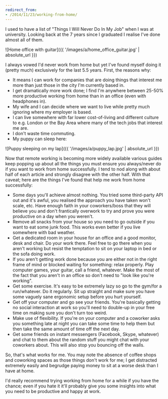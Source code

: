 ```yaml
---
redirect_from:
- /2014/11/23/working-from-home/
---
```

I used to have a list of "Things I Will Never Do In My Job" when I was at university. Looking back at the 7 years since I graduated I realise I've done almost all of them.

![Home office with guitar]({{ '/images/a/home_office_guitar.jpg' | absolute_url }})

I always vowed I'd never work from home but yet I've found myself doing it (pretty much) exclusively for the last 5.5 years. First, the reasons why:

- It means I can work for companies that are doing things that interest me more than just those in the city I'm currently based in.
- I get dramatically more work done; I find I'm anywhere between 25-50% more productive working from home than in an office (even with headphones in).
- My wife and I can decide where we want to live while pretty much ignoring where my employer is based.
- I can live somewhere with far lower cost-of-living and different culture to e.g. London or the Bay Area where many of the tech jobs that interest me are.
- I don't waste time commuting.
- My puppy can sleep here:

![Puppy sleeping on my lap]({{ '/images/a/puppy_lap.jpg' | absolute_url }})

Now that remote working is becoming more widely available various guides keep popping up about all the things you must ensure you always/never do if you want to work from home successfully. I tend to nod along with about half of each article and strongly disagree with the other half. With that caveat; here are the things I've found that help me work from home successfully:

- Some days you'll achieve almost nothing. You tried some third-party API out and it's awful, you realised the approach you have taken won't scale, etc. Have enough faith in your coworkers/boss that they will believe you and don't frantically overwork to try and prove you were productive on a day when you weren't.
- Remove all snacks from your house so you need to go outside if you want to eat some junk food. This works even better if you live somewhere with bad weather.
- Get a dedicated room in your house for an office and a good monitor, desk and chair. Do your work there. Feel free to go there when you aren't working but resist the temptation to sit on your laptop in bed or the sofa doing work.
- If you aren't getting work done because you are either not in the right frame of mind or blocked waiting for something: relax properly. Play computer games, your guitar, call a friend, whatever. Make the most of the fact that you aren't in an office so don't need to "look like you're working".
- Get some exercise. It's easy to be extremely lazy so go to the gym/for a run/whatever. Do it regularly. Sit up straight and make sure you have some vaguely sane ergonomic setup before you hurt yourself.
- Get off your computer and go see your friends. You're basically getting no social interaction at work so you'll need to double-up in your free time on making sure you don't turn too weird.
- Make use of flexibility. If you're on your computer and a coworker asks you something late at night you can take some time to help them but then take the same amount of time off the next day.
- Get some friends on instant messengers (Facebook, Skype, whatever) and chat to them about the random stuff you might chat with your coworkers about. This will also stop you bouncing off the walls.

So, that's what works for me. You may note the absence of coffee shops and coworking spaces as those things don't work for me; I get distracted extremely easily and begrudge paying money to sit at a worse desk than I have at home.

I'd really recommend trying working from home for a while if you have the chance; even if you hate it it'll probably give you some insights into what you need to be productive and happy at work.

